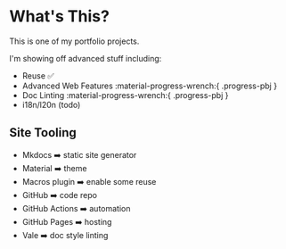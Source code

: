 # What's This?

This is one of my portfolio projects.

I'm showing off advanced stuff including:

- Reuse ✅
- Advanced Web Features :material-progress-wrench:{ .progress-pbj }
- Doc Linting :material-progress-wrench:{ .progress-pbj }
- i18n/l20n (todo)

## Site Tooling

- Mkdocs ➡️ static site generator
- Material ➡️ theme
- Macros plugin ➡️ enable some reuse
- GitHub ➡️ code repo
- GitHub Actions ➡️ automation
- GitHub Pages ➡️ hosting
- Vale ➡️ doc style linting
